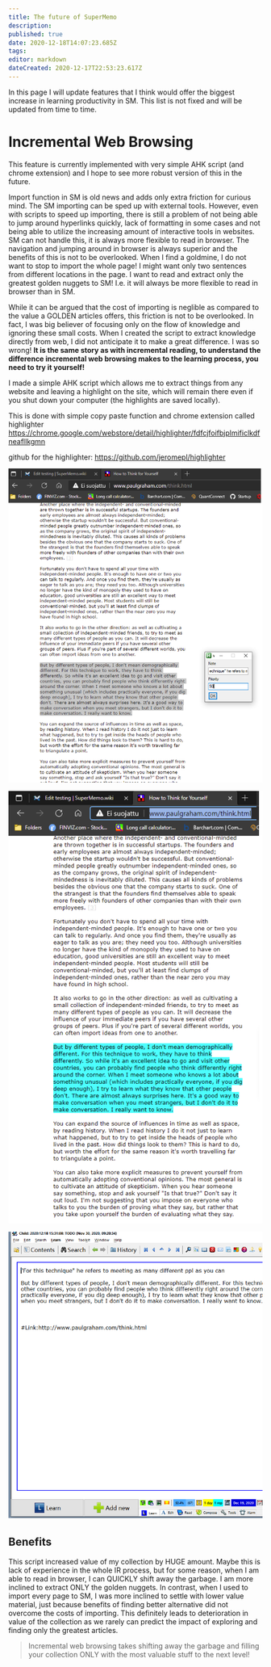 ```yaml
---
title: The future of SuperMemo
description: 
published: true
date: 2020-12-18T14:07:23.685Z
tags: 
editor: markdown
dateCreated: 2020-12-17T22:53:23.617Z
---
```


In this page I will update features that I think would offer the biggest increase in learning productivity in SM. This list is not fixed and will be updated from time to time.

# Incremental Web Browsing

This feature is currently implemented with very simple AHK script (and chrome extension) and I hope to see more robust version of this in the future.

Import function in SM is old news and adds only extra friction for curious mind. The SM importing can be sped up with external tools. However, even with scripts to speed up importing, there is still a problem of not being able to jump around hyperlinks quickly, lack of formatting in some cases and not being able to utilize the increasing amount of interactive tools in websites. SM can not handle this, it is always more flexible to read in browser. The navigation and jumping around in browser is always superior and the benefits of this is not to be overlooked. When I find a goldmine, I do not want to stop to import the whole page! I might want only two sentences from different locations in the page. I want to read and extract only the greatest golden nuggets to SM! I.e. it will always be more flexible to read in browser than in SM.

While it can be argued that the cost of importing is neglible as compared to the value a GOLDEN articles offers, this friction is not to be overlooked. In fact, I was big believer of focusing only on the flow of knowledge and ignoring these small costs. When I created the script to extract knowledge directly from web, I did not anticipate it to make a great difference. I was so wrong! **It is the same story as with incremental reading, to understand the difference incremental web browsing makes to the learning process, you need to try it yourself!**

I made a simple AHK script which allows me to extract things from any website and leaving a highlight on the site, which will remain there even if you shut down your computer (the highlights are saved locally). 

This is done with simple copy paste function and chrome extension called highlighter https://chrome.google.com/webstore/detail/highlighter/fdfcjfoifbjplmificlkdfneafllkgmn

github for the highlighter: https://github.com/jeromepl/highlighter

![web1.png](/web1.png)

![web2.png](/web2.png)

![web3.png](/web3.png)

## Benefits
This script increased value of my collection by HUGE amount. Maybe this is lack of experience in the whole IR process, but for some reason, when I am able to read in browser, I can QUICKLY shift away the garbage. I am more inclined to extract ONLY the golden nuggets. In contrast, when I used to import every page to SM, I was more inclined to settle with lower value material, just because benefits of finding better alternative did not overcome the costs of importing. This definitely leads to deterioration in value of the collection as we rarely can predict the impact of exploring and finding only the greatest articles.

> Incremental web browsing takes shifting away the garbage and filling your collection ONLY with the most valuable stuff to the next level!